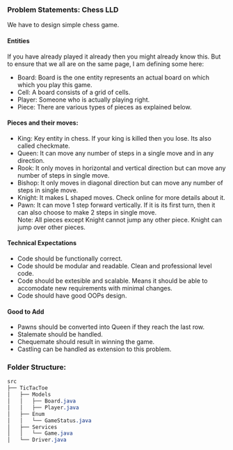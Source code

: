 ### Problem Statements: Chess LLD

We have to design simple chess game.

#### Entities

If you have already played it already then you might already know this. But to ensure that we all are on the same page, I am defining some here:

- Board: Board is the one entity represents an actual board on which which you play this game.
- Cell: A board consists of a grid of cells.
- Player: Someone who is actually playing right.
- Piece: There are various types of pieces as explained below.

#### Pieces and their moves:

- King: Key entity in chess. If your king is killed then you lose. Its also called checkmate.
- Queen: It can move any number of steps in a single move and in any direction.
- Rook: It only moves in horizontal and vertical direction but can move any number of steps in single move.
- Bishop: It only moves in diagonal direction but can move any number of steps in single move.
- Knight: It makes L shaped moves. Check online for more details about it.
- Pawn: It can move 1 step forward vertically. If it is its first turn, then it can also choose to make 2 steps in single move.  
  Note: All pieces except Knight cannot jump any other piece. Knight can jump over other pieces.

#### Technical Expectations

- Code should be functionally correct.
- Code should be modular and readable. Clean and professional level code.
- Code should be extesible and scalable. Means it should be able to accomodate new requirements with minimal changes.
- Code should have good OOPs design.

#### Good to Add

- Pawns should be converted into Queen if they reach the last row.
- Stalemate should be handled.
- Chequemate should result in winning the game.
- Castling can be handled as extension to this problem.

### Folder Structure:

```css
src
├── TicTacToe
│   ├── Models
│   │   ├── Board.java
│   │   ├── Player.java
│   ├── Enum
│   │   └── GameStatus.java
│   ├── Services
│   │   └── Game.java
│   └── Driver.java

```
